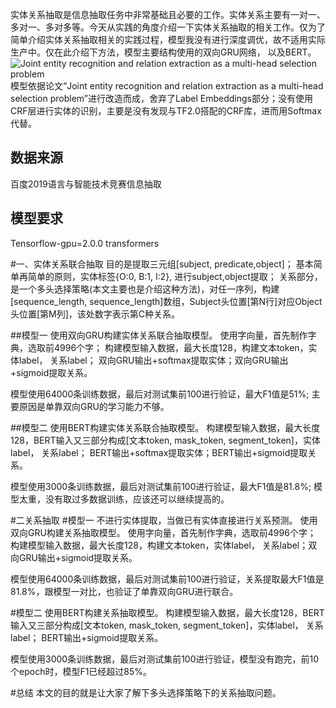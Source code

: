 实体关系抽取是信息抽取任务中非常基础且必要的工作。实体关系主要有一对一、多对一、多对多等。今天从实践的角度介绍一下实体关系抽取的相关工作。仅为了简单介绍实体关系抽取相关的实践过程，模型我没有进行深度调优，故不适用实际生产中。仅在此介绍下方法，模型主要结构使用的双向GRU网络， 以及BERT。![Joint entity recognition and relation extraction as a multi-head selection problem](https://upload-images.jianshu.io/upload_images/12779090-f6b57e875738d096.png?imageMogr2/auto-orient/strip%7CimageView2/2/w/1240)
模型依据论文“Joint entity recognition and relation extraction as a multi-head selection problem”进行改造而成，舍弃了Label Embeddings部分；没有使用CRF层进行实体的识别，主要是没有发现与TF2.0搭配的CRF库，进而用Softmax代替。 

## 数据来源
百度2019语言与智能技术竞赛信息抽取  

## 模型要求
Tensorflow-gpu=2.0.0
transformers  

#一、实体关系联合抽取
目的是提取三元组[subject, predicate,object]；
基本简单再简单的原则，实体标签{O:0, B:1, I:2}, 进行subject,object提取；
关系部分，是一个多头选择策略(本文主要也是介绍这种方法)，对任一序列，构建[sequence_length, sequence_length]数组，Subject头位置[第N行]对应Object头位置[第M列]，该处数字表示第C种关系。  

##模型一
使用双向GRU构建实体关系联合抽取模型。
使用字向量，首先制作字典，选取前4996个字；
构建模型输入数据，最大长度128，构建文本token，实体label， 关系label；
双向GRU输出+softmax提取实体；双向GRU输出+sigmoid提取关系。

模型使用64000条训练数据，最后对测试集前100进行验证，最大F1值是51%;
主要原因是单靠双向GRU的学习能力不够。  

##模型二
使用BERT构建实体关系联合抽取模型。
构建模型输入数据，最大长度128，BERT输入又三部分构成[文本token, mask_token, segment_token]，实体label， 关系label；
BERT输出+softmax提取实体；BERT输出+sigmoid提取关系。

模型使用3000条训练数据，最后对测试集前100进行验证，最大F1值是81.8%;
模型太重，没有取过多数据训练，应该还可以继续提高的。  

#二关系抽取
#模型一
不进行实体提取，当做已有实体直接进行关系预测。
使用双向GRU构建关系抽取模型。
使用字向量，首先制作字典，选取前4996个字；
构建模型输入数据，最大长度128，构建文本token，实体label， 关系label；双向GRU输出+sigmoid提取关系。

模型使用64000条训练数据，最后对测试集前100进行验证，关系提取最大F1值是81.8%，跟模型一对比，也验证了单靠双向GRU进行联合。  

#模型二
使用BERT构建关系抽取模型。
构建模型输入数据，最大长度128，BERT输入又三部分构成[文本token, mask_token, segment_token]，实体label， 关系label；
BERT输出+sigmoid提取关系。

模型使用3000条训练数据，最后对测试集前100进行验证，模型没有跑完，前10个epoch时，模型F1已经超过85%。  

#总结
本文的目的就是让大家了解下多头选择策略下的关系抽取问题。
  
